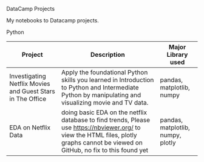 DataCamp Projects

My notebooks to Datacamp projects.

Python
  	                                

| Project | Description | Major Library used |
| --- | --- | --- |
| Investigating Netflix Movies and Guest Stars in The Office | Apply the foundational Python skills you learned in Introduction to Python and Intermediate Python by manipulating and visualizing movie and TV data. | pandas, matplotlib, numpy |
| EDA on Netflix Data | doing basic EDA on the netflix database to find trends, Please use https://nbviewer.org/ to view the HTML files, plotly graphs cannot be viewed on GitHub, no fix to this found yet | pandas, matplotlib, numpy, plotly |
